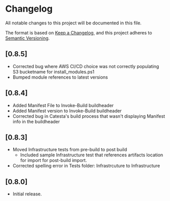 # Changelog

All notable changes to this project will be documented in this file.

The format is based on [Keep a Changelog](https://keepachangelog.com/en/1.0.0/),
and this project adheres to [Semantic Versioning](https://semver.org/spec/v2.0.0.html).

## [0.8.5]

* Corrected bug where AWS CI/CD choice was not correctly populating S3 bucketname for install_modules.ps1
* Bumped module references to latest versions

## [0.8.4]

* Added Manifest File to Invoke-Build buildheader
* Added Manifest version to Invoke-Build buildheader
* Corrected bug in Catesta's build process that wasn't displaying Manifest info in the buildheader

## [0.8.3]

* Moved Infrastructure tests from pre-build to post build
  * Included sample Infrastructure test that references artifacts location for import for post-build import.
* Corrected spelling error in Tests folder: Infrastrcuture to Infrastructure

## [0.8.0]

* Initial release.
